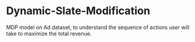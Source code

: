 # Dynamic-Slate-Modification
MDP model on Ad dataset, to understand the sequence of actions user will take to maximize the total revenue.
